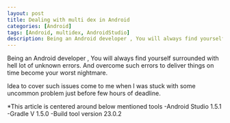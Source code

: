 ```yaml
---
layout: post
title: Dealing with multi dex in Android
categories: [Android]
tags: [Android, multidex, AndroidStudio]
description: Being an Android developer , You will always find yourself surrounded with hell lot of unknown errors. And overcome such errors to deliver things on time become your worst nightmare.
---
```

Being an Android developer , You will always find yourself surrounded with hell lot of unknown errors. And overcome such errors to deliver things on time become your worst nightmare.

Idea to cover such issues come to me when I was stuck with some uncommon problem just before few hours of deadline.

*This article is centered around below mentioned tools
-Android Studio 1.5.1
-Gradle V 1.5.0
-Build tool version 23.0.2
